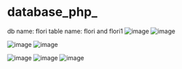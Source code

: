 # database_php_
db name: flori
table name: flori and flori1
![image](https://user-images.githubusercontent.com/76125731/124632031-a205aa00-de8c-11eb-9802-f81ba55b6918.png)
![image](https://user-images.githubusercontent.com/76125731/124632045-a631c780-de8c-11eb-88ec-f4f7b298704e.png)

![image](https://user-images.githubusercontent.com/76125731/124631970-92866100-de8c-11eb-8154-aaa68722a43c.png)
![image](https://user-images.githubusercontent.com/76125731/124632021-9dd98c80-de8c-11eb-8891-f29b0688f38d.png)

![image](https://user-images.githubusercontent.com/76125731/124632094-b184f300-de8c-11eb-84a6-9ca43596ebb2.png)
![image](https://user-images.githubusercontent.com/76125731/124632111-b649a700-de8c-11eb-87f2-95ac4d2071b9.png)
![image](https://user-images.githubusercontent.com/76125731/124632123-b8ac0100-de8c-11eb-8752-f1f5d72bda99.png)
